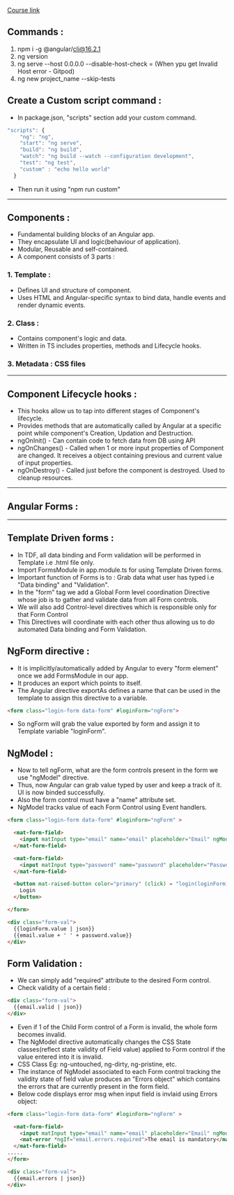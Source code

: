[Course link](https://www.youtube.com/watch?v=VTEDh2pNSBQ&ab_channel=BoualiAli)

## Commands :

1. npm i -g @angular/cli@16.2.1
2. ng version
3. ng serve --host 0.0.0.0 --disable-host-check  = (When ypu get Invalid Host error - Gitpod)
4. ng new project_name --skip-tests

## Create a Custom script command :

- In package.json, "scripts" section add your custom command.

```js
"scripts": {
    "ng": "ng",
    "start": "ng serve",
    "build": "ng build",
    "watch": "ng build --watch --configuration development",
    "test": "ng test",
    "custom" : "echo hello world"
  }
```
- Then run it using "npm run custom"

---

## Components :

- Fundamental building blocks of an Angular app.
- They encapsulate UI and logic(behaviour of application).
- Modular, Reusable and self-contained.
- A component consists of 3 parts :

### 1. Template :

- Defines UI and structure of component.
- Uses HTML and Angular-specific syntax to bind data, handle events and render dynamic events.


### 2. Class :

- Contains component's logic and data.
- Written in TS includes properties, methods and Lifecycle hooks.

### 3. Metadata : CSS files

---

## Component Lifecycle hooks :

- This hooks allow us to tap into different stages of Component's lifecycle.
- Provides methods that are automatically called by Angular at a specific point while component's Creation, Updation and Destruction.
- ngOnInit() - Can contain code to fetch data from DB using API
- ngOnChanges() - Called when 1 or more input properties of Component are changed. It receives a object containing previous and current value of input properties.
- ngOnDestroy() - Called just before the component is destroyed. Used to cleanup resources.


---
## Angular Forms :
---

## Template Driven forms :

- In TDF, all data binding and Form validation will be performed in Template i.e .html file only.
- Import FormsModule in app.module.ts for using Template Driven forms.
- Important function of Forms is to : Grab data what user has typed i.e "Data binding" and "Validation".
- In the "form" tag we add a Global Form level coordination Directive whose job is to gather and validate data from all Form controls.
- We will also add Control-level directives which is responsible only for that Form Control
- This Directives will coordinate with each other thus allowing us to do automated Data binding and Form Validation.

## NgForm directive :

- It is implicitly/automatically added by Angular to every "form element" once we add FormsModule in our app.
- It produces an export which points to itself.
- The Angular directive exportAs defines a name that can be used in the template to assign this directive to a variable.

```html
<form class="login-form data-form" #loginForm="ngForm">
```
- So ngForm will grab the value exported by form and assign it to Template variable "loginForm".

## NgModel :

- Now to tell ngForm, what are the form controls present in the form we use "ngModel" directive.
- Thus, now Angular can grab value typed by user and keep a track of it. UI is now binded successfully.
- Also the form control must have a "name" attribute set.
- NgModel tracks value of each Form Control using Event handlers.

```html
<form class="login-form data-form" #loginForm="ngForm" >

  <mat-form-field>
    <input matInput type="email" name="email" placeholder="Email" ngModel #email="ngModel">
  </mat-form-field>

  <mat-form-field>
    <input matInput type="password" name="password" placeholder="Password" ngModel #password="ngModel">
  </mat-form-field>

  <button mat-raised-button color="primary" (click) = "login(loginForm)">
    Login
  </button>

</form>

<div class="form-val">
  {{loginForm.value | json}}
  {{email.value + ' ' + password.value}}
</div>
```

## Form Validation :

- We can simply add "required" attribute to the desired Form control.
- Check validity of a certain field :
  
```html
<div class="form-val">     
  {{email.valid | json}}
</div>
```

- Even if 1 of the Child Form control of a Form is invalid, the whole form becomes invalid.
- The NgModel directive automatically changes the CSS State classes(reflect state validity of Field value) applied to Form control if the value entered into it is invalid.
- CSS Class Eg: ng-untouched, ng-dirty, ng-pristine, etc.
- The instance of NgModel associated to each Form control tracking the validity state of field value produces an "Errors object" which contains the errors that are currently present in the form field.
- Below code displays error msg when input field is invlaid using Errors object:
  
```html
<form class="login-form data-form" #loginForm="ngForm" >

  <mat-form-field>
    <input matInput type="email" name="email" placeholder="Email" ngModel #email="ngModel" required>
    <mat-error *ngIf="email.errors.required">The email is mandatory</mat-error>
  </mat-form-field>
.....
</form>

<div class="form-val">     
  {{email.errors | json}}
</div>
```


















  











